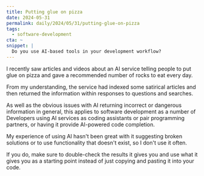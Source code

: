 ```yaml
---
title: Putting glue on pizza
date: 2024-05-31
permalink: daily/2024/05/31/putting-glue-on-pizza
tags:
  - software-development
cta: ~
snippet: |
  Do you use AI-based tools in your development workflow?
---
```


I recently saw articles and videos about an AI service telling people to put glue on pizza and gave a recommended number of rocks to eat every day.

From my understanding, the service had indexed some satirical articles and then returned the information within responses to questions and searches.

As well as the obvious issues with AI returning incorrect or dangerous information in general, this applies to software development as a number of Developers using AI services as coding assistants or pair programming partners, or having it provide AI-powered code completion.

My experience of using AI hasn't been great with it suggesting broken solutions or to use functionality that doesn't exist, so I don't use it often.

If you do, make sure to double-check the results it gives you and use what it gives you as a starting point instead of just copying and pasting it into your code.

